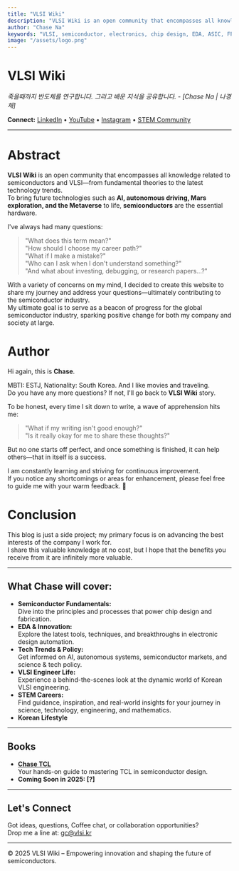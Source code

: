 ```yaml
---
title: "VLSI Wiki"
description: "VLSI Wiki is an open community that encompasses all knowledge related to semiconductors and VLSI—from fundamental theories to the latest technology trends."
author: "Chase Na"
keywords: "VLSI, semiconductor, electronics, chip design, EDA, ASIC, FPGA"
image: "/assets/logo.png"
---
```


<!-- Header -->
# VLSI Wiki  
*죽을때까지 반도체를 연구합니다. 그리고 배운 지식을 공유합니다. - [Chase Na | 나경채]*

**Connect:** [LinkedIn](https://www.linkedin.com/in/vlsikr/) • [YouTube](https://www.youtube.com/@vlsikr) • [Instagram](https://www.instagram.com/vlsiwiki) • [STEM Community](https://cafe.naver.com/damnang2)

---

# Abstract

**VLSI Wiki** is an open community that encompasses all knowledge related to semiconductors and VLSI—from fundamental theories to the latest technology trends.  
To bring future technologies such as **AI, autonomous driving, Mars exploration, and the Metaverse** to life, **semiconductors** are the essential hardware.

I've always had many questions:
> "What does this term mean?"  
> "How should I choose my career path?"  
> "What if I make a mistake?"  
> "Who can I ask when I don't understand something?"  
> "And what about investing, debugging, or research papers...?"

With a variety of concerns on my mind, I decided to create this website to share my journey and address your questions—ultimately contributing to the semiconductor industry.  
My ultimate goal is to serve as a beacon of progress for the global semiconductor industry, sparking positive change for both my company and society at large.

# Author

Hi again, this is **Chase**.  

MBTI: ESTJ, Nationality: South Korea. And I like movies and traveling.  
Do you have any more questions? If not, I'll go back to **VLSI Wiki** story.

To be honest, every time I sit down to write, a wave of apprehension hits me:
> "What if my writing isn't good enough?"  
> "Is it really okay for me to share these thoughts?"

But no one starts off perfect, and once something is finished, it can help others—that in itself is a success.

I am constantly learning and striving for continuous improvement.  
If you notice any shortcomings or areas for enhancement, please feel free to guide me with your warm feedback. 🙏

# Conclusion

This blog is just a side project; my primary focus is on advancing the best interests of the company I work for.  
I share this valuable knowledge at no cost, but I hope that the benefits you receive from it are infinitely more valuable.


---

## What Chase will cover:

- **Semiconductor Fundamentals:**  
  Dive into the principles and processes that power chip design and fabrication.
- **EDA & Innovation:**  
  Explore the latest tools, techniques, and breakthroughs in electronic design automation.
- **Tech Trends & Policy:**  
  Get informed on AI, autonomous systems, semiconductor markets, and science & tech policy.
- **VLSI Engineer Life:**  
  Experience a behind-the-scenes look at the dynamic world of Korean VLSI engineering.
- **STEM Careers:**  
  Find guidance, inspiration, and real-world insights for your journey in science, technology, engineering, and mathematics.
- **Korean Lifestyle**

---

## Books

- **[Chase TCL](https://vlsi-korea.gitbook.io/chase-tcl)**  
  Your hands-on guide to mastering TCL in semiconductor design.
- **Coming Soon in 2025: [?]**  
  

---

## Let's Connect

Got ideas, questions, Coffee chat, or collaboration opportunities?  
Drop me a line at: [gc@vlsi.kr](mailto:gc@vlsi.kr)

---

© 2025 VLSI Wiki – Empowering innovation and shaping the future of semiconductors.
